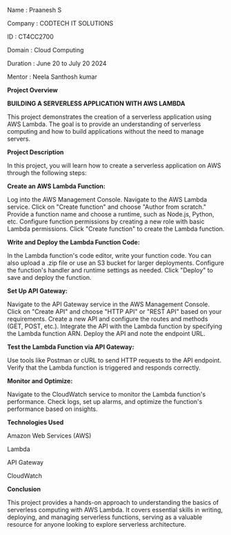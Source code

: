 Name : Praanesh S 

Company : CODTECH IT SOLUTIONS 

ID : CT4CC2700 

Domain : Cloud Computing 

Duration : June 20 to July 20 2024 

Mentor : Neela Santhosh kumar

**Project Overview**

**BUILDING A SERVERLESS APPLICATION WITH AWS LAMBDA**

This project demonstrates the creation of a serverless application using AWS Lambda. The goal is to provide an understanding of serverless computing and how to build applications without the need to manage servers.

**Project Description**

In this project, you will learn how to create a serverless application on AWS through the following steps:

**Create an AWS Lambda Function:**

Log into the AWS Management Console.
Navigate to the AWS Lambda service.
Click on "Create function" and choose "Author from scratch."
Provide a function name and choose a runtime, such as Node.js, Python, etc.
Configure function permissions by creating a new role with basic Lambda permissions.
Click "Create function" to create the Lambda function.

**Write and Deploy the Lambda Function Code:**

In the Lambda function's code editor, write your function code.
You can also upload a .zip file or use an S3 bucket for larger deployments.
Configure the function's handler and runtime settings as needed.
Click "Deploy" to save and deploy the function.

**Set Up API Gateway:**

Navigate to the API Gateway service in the AWS Management Console.
Click on "Create API" and choose "HTTP API" or "REST API" based on your requirements.
Create a new API and configure the routes and methods (GET, POST, etc.).
Integrate the API with the Lambda function by specifying the Lambda function ARN.
Deploy the API and note the endpoint URL.

**Test the Lambda Function via API Gateway:**

Use tools like Postman or cURL to send HTTP requests to the API endpoint.
Verify that the Lambda function is triggered and responds correctly.

**Monitor and Optimize:**

Navigate to the CloudWatch service to monitor the Lambda function's performance.
Check logs, set up alarms, and optimize the function's performance based on insights.

**Technologies Used**

Amazon Web Services (AWS)

Lambda

API Gateway

CloudWatch

**Conclusion**

This project provides a hands-on approach to understanding the basics of serverless computing with AWS Lambda. It covers essential skills in writing, deploying, and managing serverless functions, serving as a valuable resource for anyone looking to explore serverless architecture.
